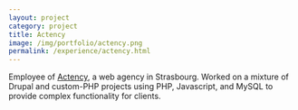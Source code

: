 ```yaml
---
layout: project
category: project
title: Actency
image: /img/portfolio/actency.png
permalink: /experience/actency.html
---
```


Employee of [Actency](http://www.actency.fr/), a web agency in Strasbourg. Worked on a mixture of Drupal and custom-PHP projects using PHP, Javascript, and MySQL to provide complex functionality for clients.